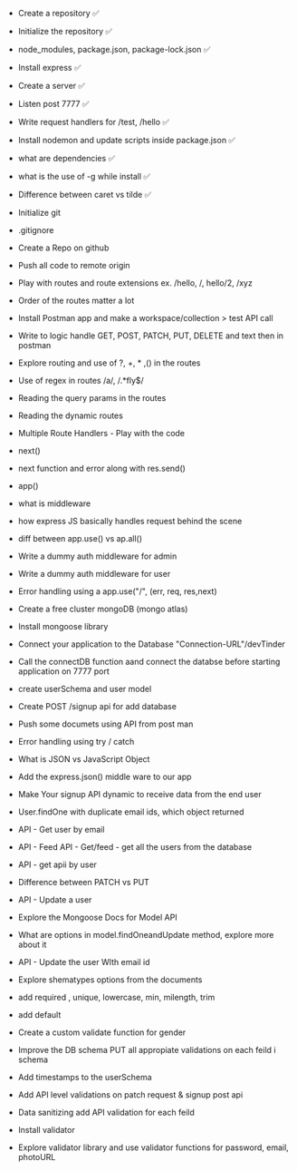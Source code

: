 - Create a repository   ✅
- Initialize the repository ✅
- node_modules, package.json, package-lock.json ✅
- Install express   ✅
- Create a server       ✅
- Listen post 7777  ✅
- Write request handlers for /test, /hello   ✅
- Install nodemon and update scripts inside package.json     ✅
- what are dependencies  ✅
- what is the use of -g while install  ✅
- Difference between caret vs tilde  ✅



- Initialize git
- .gitignore
- Create a Repo on github
- Push all code to remote origin
- Play with routes and route extensions ex. /hello, /, hello/2, /xyz
- Order of the routes matter a lot

- Install Postman app and make a workspace/collection > test API call 
- Write to logic  handle GET, POST, PATCH, PUT, DELETE and text then in postman
- Explore routing and  use of  ?, +, * ,() in the routes
- Use of regex  in routes  /a/, /.*fly$/
- Reading the query params in the routes
- Reading the dynamic routes 

- Multiple  Route Handlers - Play with the  code
- next()
- next function and error along  with res.send()
- app()

- what is middleware 
- how express JS basically handles request behind the scene
- diff between app.use() vs ap.all()     
- Write a dummy auth middleware for admin
- Write a dummy auth middleware for user 
- Error handling using a  app.use("/", (err, req, res,next)


- Create a free cluster mongoDB (mongo atlas)
- Install mongoose library 
- Connect your application to the Database  "Connection-URL"/devTinder 
- Call the connectDB function aand connect the  databse before starting application on 7777 port
- create userSchema and user model
- Create POST /signup api for add database
- Push some documets using API from post man
- Error handling using try / catch
- What is JSON vs JavaScript Object
- Add the express.json() middle ware to our app
- Make Your signup API dynamic to receive data from  the end user
- User.findOne with duplicate email ids, which object returned
- API - Get user by email
- API - Feed API - Get/feed - get all the users from the database
- API - get apii by user 
- Difference between PATCH vs PUT
- API - Update a user
- Explore the Mongoose Docs for Model API 
- What are options in model.findOneandUpdate method, explore more about it
- API - Update the user WIth email id


- Explore shematypes options from  the documents
- add required , unique, lowercase, min, milength, trim 
- add default
- Create a custom validate function for gender
- Improve the DB schema PUT all appropiate validations on each feild i schema
- Add timestamps to the userSchema
- Add API level validations on patch request & signup post api
- Data sanitizing add API validation for each feild 
- Install validator
- Explore validator library and use validator  functions for password, email, photoURL